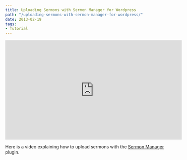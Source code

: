 ```yaml
---
title: Uploading Sermons with Sermon Manager for Wordpress
path: "/uploading-sermons-with-sermon-manager-for-wordpress/"
date: 2013-02-19
tags:
- Tutorial
---
```


<iframe src="http://www.youtube.com/embed/yK79t9Yb8gQ" height="315" width="560" allowfullscreen="" frameborder="0"></iframe>

Here is a video explaining how to upload sermons with the <a href="http://wordpress.org/extend/plugins/sermon-manager-for-wordpress/" target="_blank">Sermon Manager</a> plugin.
